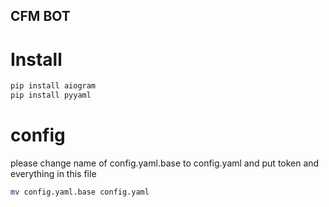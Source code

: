 ## CFM BOT

# Install

```bash
pip install aiogram
pip install pyyaml
```

# config
please change name of config.yaml.base to config.yaml and put token and everything in this file

```bash
mv config.yaml.base config.yaml
```